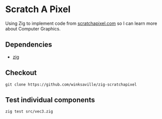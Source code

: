 # Scratch A Pixel

Using Zig to implement code from [scratchapixel.com](https://www.scratchapixel.com) so I can learn more about Computer Graphics.

## Dependencies

* [zig](https://ziglang.org/)

## Checkout
```
git clone https://github.com/winksaville/zig-scratchapixel
```

## Test individual components
```
zig test src/vec3.zig
```
